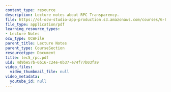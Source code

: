 ```yaml
---
content_type: resource
description: Lecture notes about RPC Transparency.
file: https://ol-ocw-studio-app-production.s3.amazonaws.com/courses/6-824-distributed-computer-systems-engineering-spring-2006/4d9be57b6b16c24e0b37e74f77b03fa9_lec5_rpc.pdf
file_type: application/pdf
learning_resource_types:
- Lecture Notes
ocw_type: OCWFile
parent_title: Lecture Notes
parent_type: CourseSection
resourcetype: Document
title: lec5_rpc.pdf
uid: 4d9be57b-6b16-c24e-0b37-e74f77b03fa9
video_files:
  video_thumbnail_file: null
video_metadata:
  youtube_id: null
---
```

